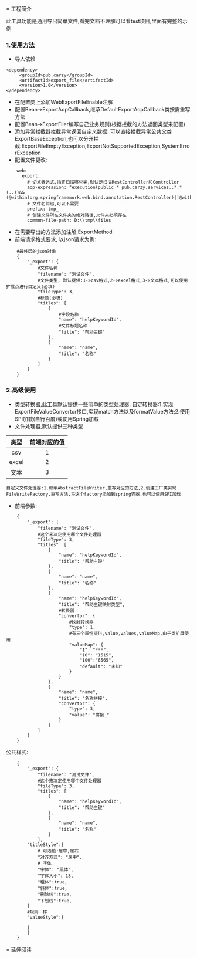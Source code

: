 = 工程简介

此工具功能是通用导出简单文件,看完文档不理解可以看test项目,里面有完整的示例

### 1.使用方法

- 导人依赖
```
<dependency>
     <groupId>pub.carzy</groupId>
     <artifactId>export_file</artifactId>
     <version>1.0</version>
</dependency>
```
- 在配置类上添加WebExportFileEnable注解
- 配置Bean->ExportAopCallback,继承DefaultExportAopCallback类按需重写方法
- 配置Bean->ExportFiler编写自己业务规则(根据拦截的方法返回类型来配置)
- 添加异常拦截器拦截异常返回自定义数据: 可以直接拦截异常公共父类ExportBaseException,也可以分开拦截:ExportFileEmptyException,ExportNotSupportedException,SystemErrorException
- 配置文件更改:
```
    web:
      export:
        # 切点表达式,指定扫描哪些类,默认是扫描RestController和Controller
        aop-expression: "execution(public * pub.carzy.services..*.*(..))&&(@within(org.springframework.web.bind.annotation.RestController)||@within(org.springframework.stereotype.Controller))"
        # 文件名前缀,可以不需要
        prefix: tmp_
        # 创建文件所在文件夹的绝对路径,文件夹必须存在
        common-file-path: D:\\tmp\\files
```
- 在需要导出的方法添加注解,ExportMethod
- 前端请求格式要求, 以json请求为例:

```
    #最外层的json对象
    {
        "_export": {
            #文件名称
            "filename": "测试文件",
            #文件类型, 默认提供:1->csv格式,2->excel格式,3->文本格式,可以使用扩展点进行自定义(必填)
            "fileType": 3,
            #标题(必填)
            "titles": [
                {
                    #字段名称
                    "name": "helpKeywordId",
                    #文件标题名称
                    "title": "帮助主键"
                },
                {
                    "name": "name",
                    "title": "名称"
                }
            ]
        }
    }
```

### 2.高级使用
- 类型转换器,此工具默认提供一些简单的类型处理器:
    自定转换器:1.实现ExportFileValueConvertor接口,实现match方法以及formatValue方法;2.使用SPI加载(自行百度)或使用Spring加载
- 文件处理器,默认提供三种类型

|类型|前端对应的值|
|:--:|:--:|
|csv|1|
|excel|2|
|文本|3|
    自定义文件处理器:1.继承AbstractFileWriter,重写对应的方法,2.创建工厂类实现FileWriteFactory,重写方法,将这个factory添加到spring容器,也可以使用SPI加载
- 前端参数:

```
    {
        "_export": {
            "filename": "测试文件",
            #这个来决定使用哪个文件处理器
            "fileType": 3,
            "titles": [
                {
                    "name": "helpKeywordId",
                    "title": "帮助主键"
                },
                {
                    "name": "name",
                    "title": "名称"
                },
                {
                    "name": "helpKeywordId",
                    "title": "帮助主键映射类型",
                    #转换器
                    "convertor": {
                        #映射转换器
                        "type": 1,
                        #有三个属性提供,value,values,valueMap,由子类扩展使用
                        "valueMap": {
                            "1": "***",
                            "10": "1515",
                            "100":"6565",
                            "default": "未知"
                        }
                    }
                },
                {
                    "name": "name",
                    "title": "名称拼接",
                    "convertor": {
                        "type": 3,
                        "value": "拼接_"
                    }
                }
            ]
        }
    }
```
公共样式:

```
    {
        "_export": {
            "filename": "测试文件",
            #这个来决定使用哪个文件处理器
            "fileType": 3,
            "titles": [
                {
                    "name": "helpKeywordId",
                    "title": "帮助主键"
                },
                {
                    "name": "name",
                    "title": "名称"
                }
            ],
        "titleStyle":{
            # 可选值:居中,居右
            "对齐方式": "居中",
            # 字体
            "字体": "黑体",
            "字体大小": 18,
            "粗体":true,
            "斜体":true,
            "删除线":true,
            "下划线":true,
        }
        #规则一样
        "valueStyle":{

        }
        }
    }
```
= 延伸阅读
